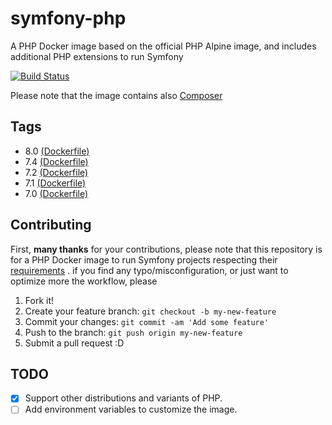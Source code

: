 # symfony-php
A PHP Docker image based on the official PHP Alpine image, and includes additional PHP extensions to run Symfony

[![Build Status](https://travis-ci.org/kariae/symfony-php.svg?branch=master)](https://travis-ci.org/kariae/symfony-php)

Please note that the image contains also [Composer](https://getcomposer.org/)

## Tags
* 8.0 [(Dockerfile)](https://github.com/kariae/symfony-php/blob/master/8.0/Dockerfile)
* 7.4 [(Dockerfile)](https://github.com/kariae/symfony-php/blob/master/7.4/Dockerfile)
* 7.2 [(Dockerfile)](https://github.com/kariae/symfony-php/blob/master/7.2/Dockerfile)
* 7.1 [(Dockerfile)](https://github.com/kariae/symfony-php/blob/master/7.1/Dockerfile)
* 7.0 [(Dockerfile)](https://github.com/kariae/symfony-php/blob/master/7.0/Dockerfile)

## Contributing
First, **many thanks** for your contributions, please note that this repository is for a PHP Docker image to run Symfony projects respecting their [requirements](http://symfony.com/doc/current/reference/requirements.html) . if you find any typo/misconfiguration, or just want to optimize more the workflow, please

1. Fork it!
2. Create your feature branch: `git checkout -b my-new-feature`
3. Commit your changes: `git commit -am 'Add some feature'`
4. Push to the branch: `git push origin my-new-feature`
5. Submit a pull request :D

## TODO
- [x] Support other distributions and variants of PHP.
- [ ] Add environment variables to customize the image.
